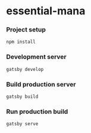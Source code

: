 # essential-mana

### Project setup
```
npm install
```

### Development server
```
gatsby develop
```

### Build production server
```
gatsby build
```

### Run production build
```
gatsby serve
```